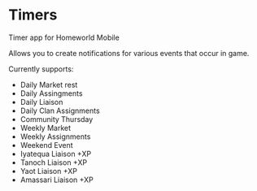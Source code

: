 # Timers
Timer app for Homeworld Mobile

Allows you to create notifications for various events that occur in game.

Currently supports:
* Daily Market rest
* Daily Assingments
* Daily Liaison
* Daily Clan Assignments
* Community Thursday
* Weekly Market
* Weekly Assignments
* Weekend Event
* Iyatequa Liaison +XP
* Tanoch Liaison +XP
* Yaot Liaison +XP
* Amassari Liaison +XP
